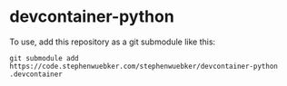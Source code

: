 # devcontainer-python

To use, add this repository as a git submodule like this:

```git submodule add https://code.stephenwuebker.com/stephenwuebker/devcontainer-python .devcontainer```
